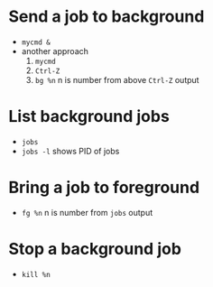 # Send a job to background
* `mycmd &`
* another approach
  1. `mycmd`
  2. `Ctrl-Z`
  3. `bg %n` n is number from above `Ctrl-Z` output

# List background jobs
* `jobs`
* `jobs -l` shows PID of jobs

# Bring a job to foreground
* `fg %n` n is number from `jobs` output

# Stop a background job
* `kill %n` 
